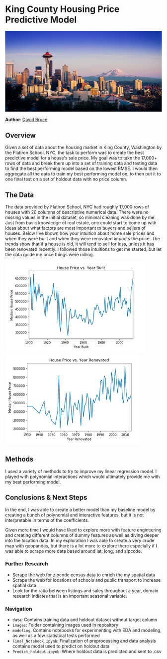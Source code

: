 # King County Housing Price Predictive Model

![img](./images/seattle.jpg)

**Author**: [David Bruce](mailto:david.bruce14@gmail.com)


## Overview

Given a set of data about the housing market in King County, Washington by the Flatiron School, NYC, the task to perform was to create the best predictive model for a house's sale price. My goal was to take the 17,000+ rows of data and break them up into a set of training data and testing data to find the best performing model based on the lowest RMSE. I would then aggregate all the data to train my best performing model on, to then put it to one final test on a set of holdout data with no price column.


## The Data

The data provided by Flatiron School, NYC had roughly 17,000 rows of houses with 20 columns of descriptive numerical data. There were no missing values in the initial dataset, so minimal cleaning was done by me. Just from basic knowledge of real estate, one could start to come up with ideas about what factors are most important to buyers and sellers of houses. Below I've shown how your intuition about home sale prices and when they were built and when they were renovated impacts the price. The trends show that if a house is old, it will tend to sell for less, unless it has been renovated recently. I followed those intuitions to get me started, but let the data guide me once things were rolling.

![img](./images/year_built.png)   ![img](./images/year_renovated.png)

## Methods

I used a variety of methods to try to improve my linear regression model. I played with polynomial interactions which would ultimately provide me with my best performing model.

## Conclusions & Next Steps

In the end, I was able to create a better model than my baseline model by creating a bunch of polynomial and interactive features, but it is not interpretable in terms of the coefficients.

Given more time I would have liked to explore more with feature engineering and creating different columns of dummy features as well as diving deeper into the location data. In my exploration I was able to create a very crude map with geopandas, but there is a lot more to explore there especially if I was able to scrape more data based around lat, long, and zipcode.



### Further Research

- Scrape the web for zipcode census data to enrich the my spatial data
- Scrape the web for locations of schools and public transport to increase spatial data
- Look for the ratio between listings and sales throughout a year, domain research indiates that is an important seasonal variable. 

### Navigation
- `data`: Contains training data and holdout dataset without target column
- `images`: Folder containing images used in repository
- `modeling`: Contains notebooks for experimenting with EDA and modeling, as well as a few statistical tests performed
- `Final_Notebook.ipynb`: Finalization of preprocessing and data analysis contains model used to predict on holdout data
- `Predict_holdout.ipynb`: Where holdout data is predicted and sent to .csv
